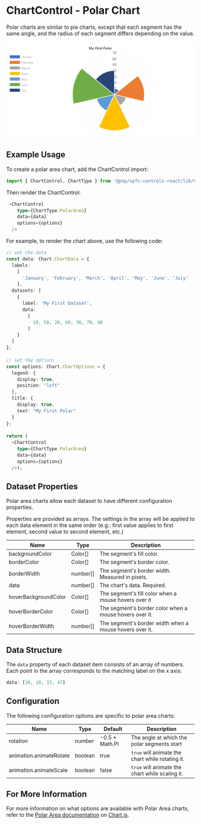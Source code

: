 # ChartControl - Polar Chart

Polar charts are similar to pie charts, except that each segment has the same angle, and the radius of each segment differs depending on the value.

![Default Polar Chart](../../assets/PolarAreaChart.png)

## Example Usage

To create a polar area chart, add the ChartControl import:

```TypeScript
import { ChartControl, ChartType } from '@pnp/spfx-controls-react/lib/ChartControl';
```

Then render the ChartControl:

```TypeScript
 <ChartControl
    type={ChartType.PolarArea}
    data={data}
    options={options}
  />
```

For example, to render the chart above, use the following code:

```TypeScript
// set the data
const data: Chart.ChartData = {
  labels:
    [
      'January', 'February', 'March', 'April', 'May', 'June', 'July'
    ],
  datasets: [
    {
      label: 'My First Dataset',
      data:
        [
          10, 50, 20, 60, 30, 70, 40
        ]
    }
  ]
};

// set the options
const options: Chart.ChartOptions = {
  legend: {
    display: true,
    position: "left"
  },
  title: {
    display: true,
    text: "My First Polar"
  }
};

return (
  <ChartControl
    type={ChartType.PolarArea}
    data={data}
    options={options}
  />);
```

## Dataset Properties

Polar area charts allow each dataset to have different configuration properties.

Properties are provided as arrays. The settings in the array will be applied to each data element in the same order (e.g.: first value applies to first element, second value to second element, etc.)

| Name                  | Type                                              | Description |
| ----                  | ----                                              | ---- |
| backgroundColor       | Color[]                                  | The segment's fill color.  |
| borderColor           | Color[]                                  | The segment's border color.  |
| borderWidth           | number[]                                | The segment's border width. Measured in pixels. |
| data | number[] | The chart's data. Required. |
| hoverBackgroundColor  | Color[]                                  | The segment's fill color when a mouse hovers over it |
| hoverBorderColor      | Color[]                                  | The segment's border color when a mouse hovers over it.  |
| hoverBorderWidth      | number[]                                | The segment's border width when a mouse hovers over it.  |

## Data Structure

The `data` property of each dataset item consists of an array of numbers. Each point in the array corresponds to the matching label on the x axis:

```TypeScript
data: [20, 10, 33, 47]
```

## Configuration

The following configuration options are specific to polar area charts:

| Name | Type | Default | Description |
| ---- | ---- | ---- | ---- |
| rotation | number | -0.5 * Math.PI | The angle at which the polar segments start |
| animation.animateRotate | boolean | true | `true` will animate the chart while rotating it.  |
| animation.animateScale | boolean | false | `true` will animate the chart while scaling it.  |

## For More Information

For more information on what options are available with Polar Area charts, refer to the [Polar Area documentation](https://www.chartjs.org/docs/latest/charts/polar.html) on [Chart.js](https://www.chartjs.org).
